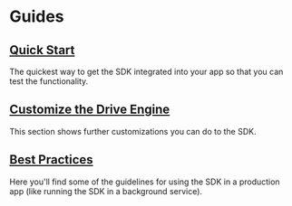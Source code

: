 # Guides

## [Quick Start](quick-start/Index.md)
The quickest way to get the SDK integrated into your app so that you can test the functionality.

## [Customize the Drive Engine](customization/Index.md)
This section shows further customizations you can do to the SDK.

## [Best Practices](best-practices/Index.md)
Here you'll find some of the guidelines for using the SDK in a production app (like running the SDK in a background service).